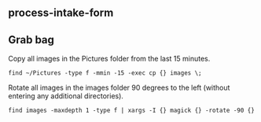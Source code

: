 ## process-intake-form

## Grab bag

Copy all images in the Pictures folder from the last 15 minutes.
```
find ~/Pictures -type f -mmin -15 -exec cp {} images \;
```

Rotate all images in the images folder 90 degrees to the left (without entering any additional directories).
```
find images -maxdepth 1 -type f | xargs -I {} magick {} -rotate -90 {}
```
